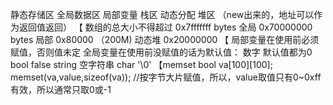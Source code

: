 静态存储区
全局数据区
局部变量 栈区
动态分配 堆区
（new出来的，地址可以作为返回值返回）
【
数组的总大小不得超过 0x7fffffff bytes
全局 	0x70000000 bytes
局部 	0x80000 （200M)
动态堆 	0x20000000
【
局部变量在使用前必须赋值，否则值未定
全局变量在使用前没赋值的话为默认值：
数字 默认值都为0
bool false
string 空字符串
char '\0'
【memset
bool va[100][100];
memset(va,value,sizeof(va));
//按字节大片赋值，所以，value取值只有0~0xff有效，所以通常只取0或-1
